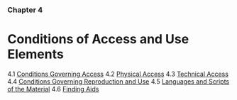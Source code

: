 ### Chapter 4

# Conditions of Access and Use Elements

4.1   [Conditions Governing Access](#conditions-governing-access-required)
4.2   [Physical Access](#physical-access-added-value)
4.3   [Technical Access](#technical-access-added-value)
4.4   [Conditions Governing Reproduction and Use](#conditions-governing-reproduction-and-use-added-value)
4.5   [Languages and Scripts of the Material](#languages-and-scripts-of-the-material-required)
4.6   [Finding Aids](#finding-aids-added-value)

